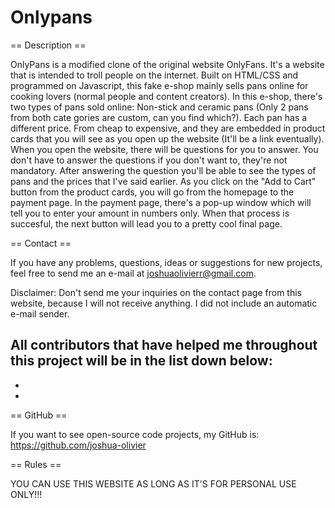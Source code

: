 # Onlypans
== Description ==

OnlyPans is a modified clone of the original website OnlyFans. 
It's a website that is intended to troll people on the internet. 
Built on HTML/CSS and programmed on Javascript, this fake e-shop
mainly sells pans online for cooking lovers (normal people and
content creators). In this e-shop, there's two types of pans sold
online: Non-stick and ceramic pans (Only 2 pans from both cate
gories are custom, can you find which?). Each pan has a different
price. From cheap to expensive, and they are embedded in product
cards that you will see as you open up the website (It'll be a 
link eventually). When you open the website, there will be questions
for you to answer. You don't have to answer the questions if you don't 
want to, they're not mandatory. After answering the question you'll be
able to see the types of pans and the prices that I've said earlier. 
As you click on the "Add to Cart" button from the product cards, you 
will go from the homepage to the payment page. In the payment page, 
there's a pop-up window which will tell you to enter your amount in 
numbers only. When that process is succesful, the next button will 
lead you to a pretty cool final page. 


== Contact ==

If you have any problems, questions, ideas or suggestions for new projects,
feel free to send me an e-mail at joshuaolivierr@gmail.com. 

Disclaimer: Don't send me your inquiries on the contact page from this website, because I will not receive anything. I did not include an automatic e-mail sender.

All contributors that have helped me throughout this project will be in the list down below:
-
-
-

== GitHub ==

If you want to see open-source code projects, my GitHub is: https://github.com/joshua-olivier


== Rules ==

YOU CAN USE THIS WEBSITE AS LONG AS IT'S FOR PERSONAL USE ONLY!!!

